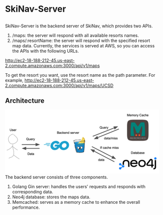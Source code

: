 # SkiNav-Server
##
SkiNav-Server is the backend server of SkiNav, which provides two APIs.
1. /maps: the server will respond with all available resorts names.
2. /maps/:resortName: the server will respond with the specified resort map data.
Currently, the services is served at AWS, so you can access the APIs with the following URLs.

http://ec2-18-188-212-45.us-east-2.compute.amazonaws.com:3000/api/v1/maps

To get the resort you want, use the resort name as the path parameter. For example, http://ec2-18-188-212-45.us-east-2.compute.amazonaws.com:3000/api/v1/maps/UCSD
## Architecture
![Architecture](./assets/architecture.png)
The backend server consists of three components.
1. Golang Gin server: handles the users' requests and responds with corresponding data.
2. Neo4j database: stores the maps data.
3. Memcached: serves as a memory cache to enhance the overall performance.

